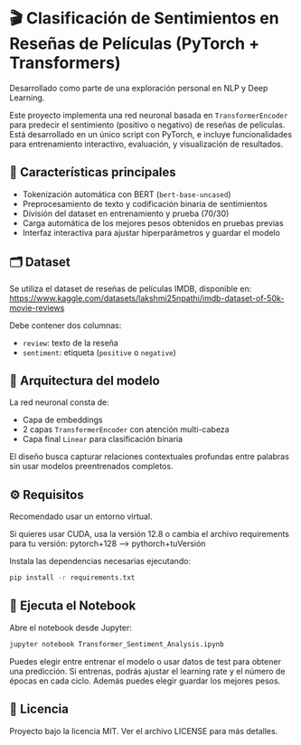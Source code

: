 # 🎬 Clasificación de Sentimientos en Reseñas de Películas (PyTorch + Transformers)

Desarrollado como parte de una exploración personal en NLP y Deep Learning.

Este proyecto implementa una red neuronal basada en `TransformerEncoder` para predecir el sentimiento (positivo o negativo) de reseñas de películas. 
Está desarrollado en un único script con PyTorch, e incluye funcionalidades para entrenamiento interactivo, evaluación, y visualización de resultados.

## 📌 Características principales

- Tokenización automática con BERT (`bert-base-uncased`)
- Preprocesamiento de texto y codificación binaria de sentimientos
- División del dataset en entrenamiento y prueba (70/30)
- Carga automática de los mejores pesos obtenidos en pruebas previas
- Interfaz interactiva para ajustar hiperparámetros y guardar el modelo

## 🗂️ Dataset

Se utiliza el dataset de reseñas de películas IMDB, disponible en:
https://www.kaggle.com/datasets/lakshmi25npathi/imdb-dataset-of-50k-movie-reviews

Debe contener dos columnas:
- `review`: texto de la reseña
- `sentiment`: etiqueta (`positive` o `negative`)

## 🧠 Arquitectura del modelo

La red neuronal consta de:

- Capa de embeddings
- 2 capas `TransformerEncoder` con atención multi-cabeza
- Capa final `Linear` para clasificación binaria

El diseño busca capturar relaciones contextuales profundas entre palabras sin usar modelos preentrenados completos.

## ⚙️ Requisitos

Recomendado usar un entorno virtual. 

Si quieres usar CUDA, usa la versión 12.8 o cambia el archivo requirements para tu versión: pytorch+128 --> pythorch+tuVersión

Instala las dependencias necesarias ejecutando:

```bash
pip install -r requirements.txt
```
## 📓 Ejecuta el Notebook
Abre el notebook desde Jupyter:
```bash
jupyter notebook Transformer_Sentiment_Analysis.ipynb
```
Puedes elegir entre entrenar el modelo o usar datos de test para obtener una predicción. Si entrenas, podrás ajustar el learning rate y el número de épocas en cada ciclo. Además puedes elegir guardar los mejores pesos.

## 📄 Licencia
Proyecto bajo la licencia MIT. Ver el archivo LICENSE para más detalles.
